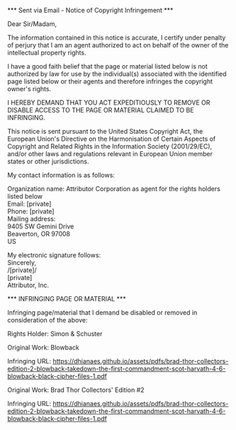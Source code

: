 *** Sent via Email - Notice of Copyright Infringement ***

Dear Sir/Madam,

The information contained in this notice is accurate, I certify under penalty of perjury that I am an agent authorized to act on behalf of the owner of the intellectual property rights.

I have a good faith belief that the page or material listed below is not authorized by law for use by the individual(s) associated with the identified page listed below or their agents and therefore infringes the copyright owner's rights.

I HEREBY DEMAND THAT YOU ACT EXPEDITIOUSLY TO REMOVE OR DISABLE ACCESS TO THE PAGE OR MATERIAL CLAIMED TO BE INFRINGING.

This notice is sent pursuant to the United States Copyright Act, the European Union's Directive on the Harmonisation of Certain Aspects of Copyright and Related Rights in the Information Society (2001/29/EC), and/or other laws and regulations relevant in European Union member states or other jurisdictions.

My contact information is as follows:

Organization name: Attributor Corporation as agent for the rights holders listed below  
Email: [private]  
Phone: [private]  
Mailing address:  
9405 SW Gemini Drive  
Beaverton, OR 97008  
US

My electronic signature follows:  
Sincerely,  
/[private]/  
[private]  
Attributor, Inc.

*** INFRINGING PAGE OR MATERIAL ***

Infringing page/material that I demand be disabled or removed in consideration of the above:

Rights Holder: Simon & Schuster

Original Work: Blowback

Infringing URL: https://dhianaes.github.io/assets/pdfs/brad-thor-collectors-edition-2-blowback-takedown-the-first-commandment-scot-harvath-4-6-blowback-black-cipher-files-1.pdf

Original Work: Brad Thor Collectors' Edition #2

Infringing URL: https://dhianaes.github.io/assets/pdfs/brad-thor-collectors-edition-2-blowback-takedown-the-first-commandment-scot-harvath-4-6-blowback-black-cipher-files-1.pdf
